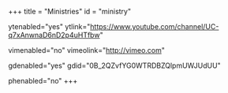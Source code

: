 +++
title = "Ministries"
id = "ministry"

ytenabled="yes"
ytlink="https://www.youtube.com/channel/UC-q7xAnwnaD6nD2p4uHTfbw"

vimenabled="no"
vimeolink="http://vimeo.com"

gdenabled="yes"
gdid="0B_2QZvfYG0WTRDBZQlpmUWJUdUU"

phenabled="no"
+++
